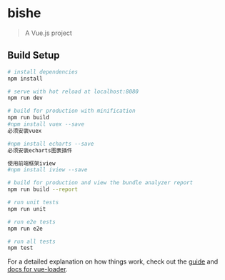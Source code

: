 # bishe

> A Vue.js project

## Build Setup

``` bash
# install dependencies
npm install

# serve with hot reload at localhost:8080
npm run dev

# build for production with minification
npm run build
#npm install vuex --save
必须安装vuex

#npm install echarts --save
必须安装echarts图表插件

使用前端框架iview
#npm install iview --save

# build for production and view the bundle analyzer report
npm run build --report

# run unit tests
npm run unit

# run e2e tests
npm run e2e

# run all tests
npm test
```

For a detailed explanation on how things work, check out the [guide](http://vuejs-templates.github.io/webpack/) and [docs for vue-loader](http://vuejs.github.io/vue-loader).

